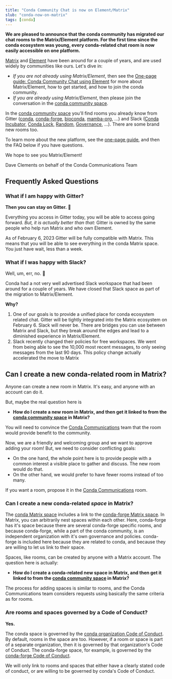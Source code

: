 ```yaml
---
title: "Conda Community Chat is now on Element/Matrix"
slub: "conda-now-on-matrix"
tags: [conda]
---
```


**We are pleased to announce that the conda community has migrated our chat rooms to the Matrix/Element platform.  For the first time since the conda ecosystem was young, every conda-related chat room is now easily accessible on one platform.**

[Matrix](https://matrix.org/) and [Element](https://element.io/) have been around for a couple of years, and are used widely by communities like ours.  Let's dive in:

<!-- truncate -->

* *If you are not already using Matrix/Element*, then see the [One-page guide: Conda Community Chat using Element](https://conda.discourse.group/t/one-page-guide-conda-community-chat-using-element/173) for more about Matrix/Element, how to get started, and how to join the conda community.
* *If you are already using Matrix/Element*, then please join the conversation in the [conda community space](https://app.element.io/#/room/#conda:matrix.org).

In the [conda community space](https://app.element.io/#/room/#conda:matrix.org) you'll find rooms you already know from Gitter ([conda](https://app.element.io/#/room/#conda_conda:gitter.im), [conda-forge](https://app.element.io/#/room/#conda-forge:matrix.org), [bioconda](https://app.element.io/#/room/#bioconda_Lobby:gitter.im), [mamba-org](https://app.element.io/#/room/#mamba-org_Lobby:gitter.im), ...) and Slack ([Conda Incubator](https://app.element.io/#/room/#conda-incubator:matrix.org), [Conda Lock](https://app.element.io/#/room/#conda-lock:matrix.org), [Random](https://app.element.io/#/room/#conda-random:matrix.org), [Governance](https://app.element.io/#/room/#conda-governance:matrix.org), ...).  There are some brand new rooms too.

To learn more about the new platform, see the [one-page guide](https://conda.discourse.group/t/one-page-guide-conda-community-chat-using-element/173), and then the FAQ below if you have questions.

We hope to see you Matrix/Element!

Dave Clements on behalf of the Conda Communications Team


## Frequently Asked Questions

### What if I am happy with Gitter?

**Then you can stay on Gitter.** 🙂

Everything you access in Gitter today, you will be able to access going forward.  *But, it is actually better than that:* Gitter is owned by the same people who help run Matrix and who own Element.

As of February 6, 2023 Gitter will be fully compatible with Matrix.  This means that you will be able to see everything in the conda Matrix space.  You just have wait, less than a week.

### What if I was happy with Slack?

Well, um, err, no. 🙁

Conda had a not very well advertised Slack workspace that had been around for a couple of years.  We have closed that Slack space as part of the migration to Matrix/Element.

**Why?**

1. One of our goals is to provide a unified place for conda ecosystem related chat.  Gitter will be tightly integrated into the Matrix ecosystem on February 6.  Slack will never be.  There are bridges you can use between Matrix and Slack, but they break around the edges and lead to a diminished experience in Matrix/Element.
1. Slack recently changed their policies for free workspaces.  We went from being able to see the 10,000 most recent messages, to only seeing messages from the last 90 days.  This policy change actually accelerated the move to Matrix

## Can I create a new conda-related room in Matrix?

Anyone can create a new room in Matrix.  It's easy, and anyone with an account can do it.

But, maybe the real question here is

*  **How do I create a new room in Matrix, and then get it linked to from the [conda community space](https://app.element.io/#/room/#conda:matrix.org) in Matrix?**

You will need to convince the [Conda Communications](https://app.element.io/#/room/#conda-communications:matrix.org) team that the room would provide benefit to the community.

Now, we are a friendly and welcoming group and we want to approve adding your room!  But, we need to consider conflicting goals:

* On the one hand, the whole point here is to provide people with a common interest a visible place to gather and discuss.  The new room would do that.
* On the other hand, we would prefer to have fewer rooms instead of too many.

If you want a room, propose it in the [Conda Communications](https://app.element.io/#/room/#conda-communications:matrix.org) room.

### Can I create a new conda-related *space* in Matrix?

The [conda Matrix space](https://app.element.io/#/room/#conda:matrix.org) includes a link to the [conda-forge Matrix space](https://app.element.io/#/room/#conda-forge-space:matrix.org).  In Matrix, you can arbitrarily nest spaces within each other.  Here, conda-forge has it's space because there are several conda-forge specific rooms, and because conda-forge, while a part of the conda community, is an independent organization with it's own governance and policies.  conda-forge is included here because they are related to conda, and because they are willing to let us link to their space.

Spaces, like rooms, can be created by anyone with a Matrix account.  The question here is actually:

*  **How do I create a conda-related new space in Matrix, and then get it linked to from the [conda community space](https://app.element.io/#/room/#conda:matrix.org) in Matrix?**

The process for adding spaces is similar to rooms, and the Conda Communications team considers requests using basically the same criteria as for rooms.

### Are rooms and spaces governed by a Code of Conduct?

**Yes.**

The conda space is governed by the [conda organization Code of Conduct](https://github.com/conda-incubator/governance/blob/main/CODE_OF_CONDUCT.md).  By default, rooms in the space are too.  However, if a room or space is part of a separate organization, then it is governed by that organization's Code of Conduct.  The conda-forge space, for example, is governed by the [conda-forge Code of Conduct](https://conda-forge.org/docs/orga/governance.html).

We will only link to rooms and spaces that either have a clearly stated code of conduct, or are willing to be governed by conda's Code of Conduct.